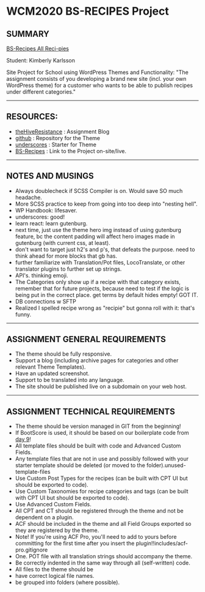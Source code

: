 # WCM2020 BS-RECIPES Project
## SUMMARY
  [BS-Recipes All Reci-pies](http://localhost/bs_recipes/bs_recipie/)
  
  Student: Kimberly Karlsson

  Site Project for School using WordPress Themes and Functionality: "The assignment consists of you developing a brand new site (incl. your own WordPress theme) for a customer who wants to be able to publish recipes under different categories."

---------------------------------------

## RESOURCES:

 - [theHiveResistance](https://wcm20.thehiveresistance.com/cms-saf-inlamningsuppgift/) : Assignment Blog
 - [github](https://github.com/visiface/bs-recipes) : Repository for the Theme
 - [underscores](https://underscores.me/) : Starter for Theme
 - [BS-Recipes](https://visiface.store/bs_recipes/) : Link to the Project on-site/live.

---------------------------------------

## NOTES AND MUSINGS

- Always doublecheck if SCSS Compiler is on. Would save SO much headache.
- More SCSS practice to keep from going into too deep into "nesting hell".
- WP Handbook: lifesaver.
- underscores: good!
- learn react: learn gutenburg. 
- next time, just use the theme hero img instead of using gutenburg feature, bc the content padding will affect hero images made in gutenburg (with current css, at least). 
- don't want to target just h2's and p's, that defeats the purpose. need to think ahead for more blocks that gb has.
- further familiarize with Translation/Pot files, LocoTranslate, or other translator plugins to further set up strings.
- API's. thinking emoji.
- The Categories only show up if a recipe with that category exists, remember that for future projects, because need to test if the logic is being put in the correct place. get terms by default hides empty! GOT IT.
- DB connections w SFTP
- Realized I spelled recipe wrong as "recipie" but gonna roll with it: that's funny.

---------------------------------------

## ASSIGNMENT GENERAL REQUIREMENTS

- The theme should be fully responsive.
- Support a blog (including archive pages for categories and other relevant Theme Templates).
- Have an updated screenshot.
- Support to be translated into any language.
- The site should be published live on a subdomain on your web host.

---------------------------------------

## ASSIGNMENT TECHNICAL REQUIREMENTS

- The theme should be version managed in GIT from the beginning!
- If BootScore is used, it should be based on our boilerplate code from [day 9](wcm20-cms-saf-bootscore-5-boilerplate-with-sass.zip)!
- All template files should be built with code and Advanced Custom Fields.
- Any template files that are not in use and possibly followed with your starter template should be deleted (or moved to the folder).unused-template-files
- Use Custom Post Types for the recipes (can be built with CPT UI but should be exported to code).
- Use Custom Taxonomies for recipe categories and tags (can be built with CPT UI but should be exported to code).
- Use Advanced Custom Fields.
- All CPT and CT should be registered through the theme and not be dependent on a plugin.
- ACF should be included in the theme and all Field Groups exported so they are registered by the theme.
- Note! If you're using ACF Pro, you'll need to add to yours before committing for the first time after you insert the plugin!!includes/acf-pro.gitignore
- One. POT file with all translation strings should accompany the theme.
- Be correctly indented in the same way through all (self-written) code.
- All files to the theme should be
- have correct logical file names.
- be grouped into folders (where possible).